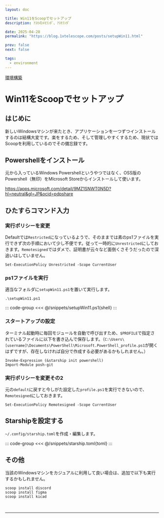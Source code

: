 ```yaml
---
layout: doc

title: Win11をScoopでセットアップ
description: ｱｽﾓのﾒﾓﾗﾝﾀﾞ、ｱｽﾓﾗﾝﾀﾞ

date: 2025-04-28
permalink: "https://blog.1xtelescope.com/posts/setupWin11.html"

prev: false
next: false

tags:
  - environment
---
```


[環境構築](../tags/environment)

# Win11をScoopでセットアップ

## はじめに

新しいWindowsマシンが来たとき、アプリケーションを一つずつインストールするのは結構大変です。楽をするため、そして管理しやすくするため、現状ではScoopを利用しているのでその備忘録です。

## Powershellをインストール

元から入っているWindows Powershellというやつではなく、OSS版のPowershell（無印）をMIcrosoft Storeからインストールして使います。

https://apps.microsoft.com/detail/9MZ1SNWT0N5D?hl=neutral&gl=JP&ocid=pdpshare

## ひたすらコマンド入力

### 実行ポリシーを変更

Defaultでは`Restricted`になっているようで、そのままでは素のps1ファイルを実行できず次の手順において少し不便です。従って一時的に`Unrestricted`にしておきます。`Remotesigned`ではダメで、証明書が云々など面倒くさそうだったので深追いはしていません。

```shell
Set-ExecutionPolicy Unrestricted -Scope CurrentUser
```

### ps1ファイルを実行

適当なフォルダに`setupWin11.ps1`を置いて実行します。

```shell
.\setupWin11.ps1
```

::: code-group
<<< @/snippets/setupWin11.ps1{shell}
:::

### スタートアップの設定

ターミナル起動時に毎回モジュールを自動で呼び出すため、`$PROFILE`で指定されているファイルに以下を書き込んで保存します。（`C:\Users\[username]\Documents\PowerShell\Microsoft.PowerShell_profile.ps1`が開くはずですが、存在しなければ自分で作成する必要があるかもしれません。）

```shell
Invoke-Expression (&starship init powershell)
Import-Module posh-git
```

### 実行ポリシーを変更その2

元の`default`に戻すと今しがた設定した`profile.ps1`を実行できないので、`Remotesigned`にしておきます。

```shell
Set-ExecutionPolicy Remotesigned -Scope CurrentUser
```

## Starshipを設定する

`~/.config/starship.toml`を作成・編集します。

::: code-group
<<< @/snippets/starship.toml{toml}
:::

## その他

当該のWindowsマシンをカジュアルに利用して良い場合は、追加で以下も実行するかもしれません。

```shell
scoop install discord
scoop install figma
scoop install kicad
```

<br/>

---
